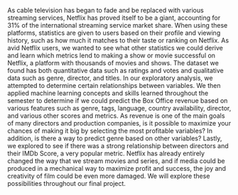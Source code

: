 As cable television has began to fade and be replaced with various streaming services, Netflix has proved itself to be a giant, accounting for 31% of the international streaming service market share. When using these platforms, statistics are given to users based on their profile and viewing history, such as how much it matches to their taste or ranking on Netflix. As avid Netflix users, we wanted to see what other statistics we could derive and learn which metrics lend to making a show or movie successful on Netflix, a platform with thousands of movies and shows. The dataset we found has both quantitative data such as ratings and votes and qualitative data such as genre, director, and titles. In our exploratory analysis, we attempted to determine certain relationships between variables. We then applied machine learning concepts and skills learned throughout the semester to determine if we could predict the Box Office revenue based on various features such as genre, tags, language, country availability, director, and various other scores and metrics. As revenue is one of the main goals of many directors and production companies, is it possible to maximize your chances of making it big by selecting the most profitable variables? In addition, is there a way to predict genre based on other variables? Lastly, we explored to see if there was a strong relationship between directors and their IMDb Score, a very popular metric. Netflix has already entirely changed the way that we stream movies and series, and if media could be produced in a mechanical way to maximize profit and success, the joy and creativity of film could be even more damaged. We will explore these possibilities throughout our final project.
